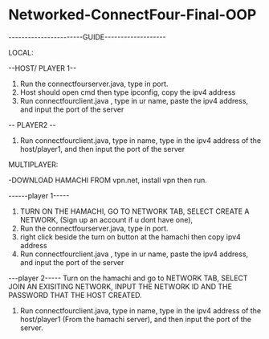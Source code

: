 # Networked-ConnectFour-Final-OOP


-----------------------GUIDE-------------------

LOCAL:

--HOST/ PLAYER 1--
1. Run the connectfourserver.java, type in port.
2. Host should open cmd then type ipconfig, copy the ipv4 address
3. Run connectfourclient.java , type in ur name, paste the ipv4 address, and input the port of the server

-- PLAYER2 --
1. Run connectfourclient.java, type in name, type in the ipv4 address of the host/player1, 
and then input the port of the server



MULTIPLAYER:


-DOWNLOAD HAMACHI FROM vpn.net, install vpn then run.

------player 1-----
1. TURN ON THE HAMACHI, GO TO NETWORK TAB, SELECT CREATE A NETWORK, (Sign up an account if u dont have one),
2. Run the connectfourserver.java, type in port.
3. right click beside the turn on button at the hamachi then copy ipv4 address
4. Run connectfourclient.java , type in ur name, paste the ipv4 address, and input the port of the server


---player 2-----
Turn on the hamachi and go to NETWORK TAB, SELECT JOIN AN EXISITING NETWORK, INPUT THE NETWORK ID AND THE PASSWORD THAT THE HOST CREATED.


1. Run connectfourclient.java, type in name, type in the ipv4 address of the host/player1 (From the hamachi server), 
and then input the port of the server.


